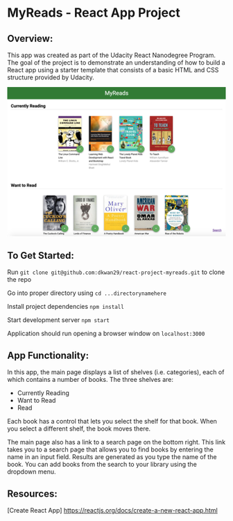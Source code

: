 # MyReads - React App Project

## Overview:

This app was created as part of the Udacity React Nanodegree Program. The goal of the project is to demonstrate an understanding of how to build a React app using a starter template that consists of a basic HTML and CSS structure provided by Udacity. 

<img src="https://github.com/dkwan29/react-myreads-project/blob/master/myreads_img.png" width="550">

## To Get Started:

Run ```git clone git@github.com:dkwan29/react-project-myreads.git``` to clone the repo

Go into proper directory using ```cd ...directorynamehere```

Install project dependencies ```npm install```

Start development server ```npm start```

Application should run opening a browser window on ```localhost:3000```

## App Functionality:

In this app, the main page displays a list of shelves (i.e. categories), each of which contains a number of books. The three shelves are:

- Currently Reading
- Want to Read
- Read

Each book has a control that lets you select the shelf for that book. When you select a different shelf, the book moves there.

The main page also has a link to a search page on the bottom right. This link takes you to a search page that allows you to find books by entering the name in an input field. Results are generated as you type the name of the book. You can add books from the search to your library using the dropdown menu.

## Resources:

[Create React App] https://reactjs.org/docs/create-a-new-react-app.html

